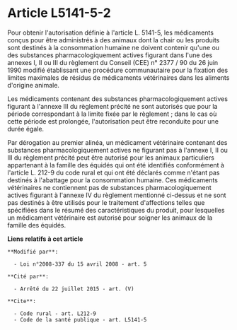 # Article L5141-5-2

Pour obtenir l'autorisation définie à l'article L. 5141-5, les médicaments conçus pour être administrés à des animaux dont la
chair ou les produits sont destinés à la consommation humaine ne doivent contenir qu'une ou des substances
pharmacologiquement actives figurant dans l'une des annexes I, II ou III du règlement du Conseil (CEE) n° 2377 / 90 du 26
juin 1990 modifié établissant une procédure communautaire pour la fixation des limites maximales de résidus de médicaments
vétérinaires dans les aliments d'origine animale. 

Les médicaments contenant des substances pharmacologiquement actives figurant à l'annexe III du règlement précité ne sont
autorisés que pour la période correspondant à la limite fixée par le règlement ; dans le cas où cette période est prolongée,
l'autorisation peut être reconduite pour une durée égale. 

Par dérogation au premier alinéa, un médicament vétérinaire contenant des substances pharmacologiquement actives ne figurant
pas à l'annexe I, II ou III du règlement précité peut être autorisé pour les animaux particuliers appartenant à la famille
des équidés qui ont été identifiés conformément à l'article L. 212-9 du code rural et qui ont été déclarés comme n'étant pas
destinés à l'abattage pour la consommation humaine. Ces médicaments vétérinaires ne contiennent pas de substances
pharmacologiquement actives figurant à l'annexe IV du règlement mentionné ci-dessus et ne sont pas destinés à être utilisés
pour le traitement d'affections telles que spécifiées dans le résumé des caractéristiques du produit, pour lesquelles un
médicament vétérinaire est autorisé pour soigner les animaux de la famille des équidés.

**Liens relatifs à cet article**

	**Modifié par**:

	  - Loi n°2008-337 du 15 avril 2008 - art. 5

	**Cité par**:

	  - Arrêté du 22 juillet 2015 - art. (V)

	**Cite**:

	  - Code rural - art. L212-9
	  - Code de la santé publique - art. L5141-5
